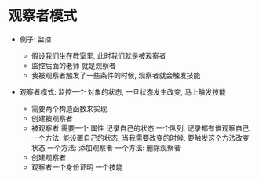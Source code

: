 # 观察者模式

- 例子: 监控

	- 假设我们坐在教室里, 此时我们就是被观察者
	- 监控后面的老师 就是观察者
	- 我被观察者触发了一些条件的时候, 观察者就会触发技能
- 观察者模式: 监控一个 对象的状态, 一旦状态发生改变, 马上触发技能
  - 需要两个构造函数来实现
  - 创建被观察者
  - 被观察者 需要一个 属性 记录自己的状态 一个队列, 记录都有谁观察自己,  一个方法: 能设置自己的状态, 当我需要改变的时候, 要触发这个方法改变状态  一个方法: 添加观察者 一个方法: 删除观察者
  - 创建观察者
  - 观察者一个身份证明 一个技能